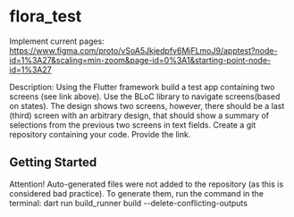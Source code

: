 # flora_test

Implement current pages:
https://www.figma.com/proto/vSoA5Jkjedpfv6MjFLmoJ9/apptest?node-id=1%3A27&scaling=min-zoom&page-id=0%3A1&starting-point-node-id=1%3A27

Description:
Using the Flutter framework build a test app containing two screens (see link above).
Use the BLoC library to navigate screens(based on states).
The design shows two screens, however, there should be a last (third) screen with an arbitrary design, that should show a summary of selections from the previous two screens in text fields.
Create a git repository containing your code. Provide the link.

## Getting Started

Attention!
Auto-generated files were not added to the repository (as this is considered bad practice).
To generate them, run the command in the terminal:
dart run build_runner build --delete-conflicting-outputs